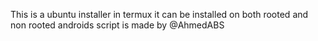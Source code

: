 This is a ubuntu installer in termux
it can be installed on both rooted and non rooted androids
script is made by @AhmedABS
